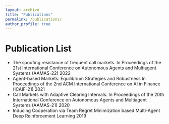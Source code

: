 ```yaml
---
layout: archive
title: "Publications"
permalink: /publications/
author_profile: true
---
```


Publication List
======
* The spoofing resistance of frequent call markets. 
In Proceedings of the 21st International Conference on Autonomous Agents and Multiagent Systems (AAMAS-22) 2022 
* Agent-based Markets: Equilibrium Strategies and Robustness
In Proceedings of the 2nd ACM International Conference on AI in Finance (ICAIF-21) 2021 
* Call Markets with Adaptive Clearing Intervals. In Proceedings of the 20th International Conference on Autonomous Agents and Multiagent Systems (AAMAS-21) 2020 
* Inducing Cooperation via Team Regret Minimization based Multi-Agent Deep Reinforcement Learning 2019 


